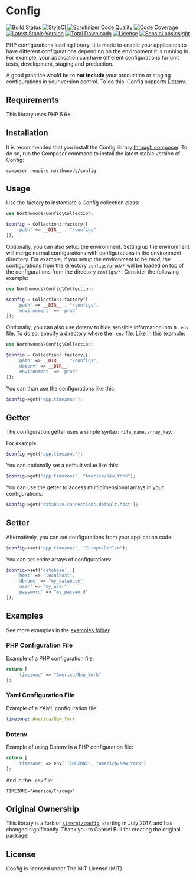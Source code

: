 # Config

[![Build Status](https://travis-ci.org/northwoods/config.svg?branch=develop)](https://travis-ci.org/northwoods/config)
[![StyleCI](https://styleci.io/repos/96575702/shield)](https://styleci.io/repos/96575702)
[![Scrutinizer Code Quality](https://scrutinizer-ci.com/g/northwoods/config/badges/quality-score.png?b=master)](https://scrutinizer-ci.com/g/northwoods/config/?branch=master)
[![Code Coverage](https://scrutinizer-ci.com/g/northwoods/config/badges/coverage.png?b=master)](https://scrutinizer-ci.com/g/northwoods/config/?branch=master)
[![Latest Stable Version](http://img.shields.io/packagist/v/northwoods/config.svg?style=flat)](https://packagist.org/packages/northwoods/config)
[![Total Downloads](https://img.shields.io/packagist/dt/northwoods/config.svg?style=flat)](https://packagist.org/packages/northwoods/config)
[![License](https://img.shields.io/packagist/l/northwoods/config.svg?style=flat)](https://packagist.org/packages/northwoods/config)
[![SensioLabsInsight](https://insight.sensiolabs.com/projects/da8c11c9-6815-4b4f-a9c4-9897c86cbc46/mini.png)](https://insight.sensiolabs.com/projects/da8c11c9-6815-4b4f-a9c4-9897c86cbc46)

PHP configurations loading library. It is made to enable your application to have different configurations depending on
the environment it is running in. For example, your application can have different configurations for unit tests, 
development, staging and production. 

A good practice would be to __not include__ your production or staging configurations in your version control.
To do this, Config supports [Dotenv](https://github.com/vlucas/phpdotenv).

## Requirements

This library uses PHP 5.6+.

## Installation

It is recommended that you install the Config library [through composer](http://getcomposer.org/). To do so, 
run the Composer command to install the latest stable version of Config:

```shell
composer require northwoods/config
```

## Usage

Use the factory to instantiate a Config collection class:

```php
use Northwoods\Config\Collection;

$config = Collection::factory([
    'path' => __DIR__ . "/configs"
]);
```

Optionally, you can also setup the environment. Setting up the environment will merge normal configurations 
with configurations in the environment directory. For example, if you setup the environment to be *prod*, 
the configurations from the directory ``configs/prod/*`` will be loaded on top of the configurations from the 
directory ``configs/*``. Consider the following example:

```php
use Northwoods\Config\Collection;

$config = Collection::factory([
    'path' => __DIR__ . "/configs",
    'environment' => 'prod'
]);
```

Optionally, you can also use dotenv to hide sensible information into a `.env` file. To do so, specify a directory
where the `.env` file. Like in this example:

```php
use Northwoods\Config\Collection;

$config = Collection::factory([
    'path' => __DIR__ . "/configs",
    'dotenv' => __DIR__,
    'environment' => 'prod'
]);
```

You can than use the configurations like this:

```php
$config->get('app.timezone');
```

## Getter

The configuration getter uses a simple syntax: ``file_name.array_key``.

For example:

```php
$config->get('app.timezone');
```

You can optionally set a default value like this:

```php
$config->get('app.timezone', "America/New_York");
```

You can use the getter to access multidimensional arrays in your configurations:

```php
$config->get('database.connections.default.host');
```

## Setter

Alternatively, you can set configurations from your application code:

```php
$config->set('app.timezone', "Europe/Berlin");
```

You can set entire arrays of configurations:

```php
$config->set('database', [
    'host' => "localhost",
    'dbname' => "my_database",
    'user' => "my_user",
    'password' => "my_password"
]);
```

## Examples

See more examples in the [examples folder](https://github.com/northwoods/config/tree/master/examples).

### PHP Configuration File

Example of a PHP configuration file:

```php
return [
    'timezone' => "America/New_York"
];
```

### Yaml Configuration File

Example of a YAML configuration file:

```yaml
timezone: America/New_York
```

### Dotenv

Example of using Dotenv in a PHP configuration file:

```php
return [
    'timezone' => env('TIMEZONE', "America/New_York")
];
```

And in the `.env` file:

```
TIMEZONE="America/Chicago"
```

## Original Ownership

This library is a fork of [`sinergi/config`](https://github.com/sinergi/config),
starting in July 2017, and has changed significantly. Thank you to Gabriel Bull
for creating the original package!

## License

Config is licensed under The MIT License (MIT).

